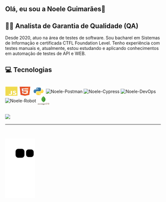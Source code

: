 ## Olá, eu sou a Noele Guimarães👋

## 👩‍💻 Analista de Garantia de Qualidade (QA)

Desde 2020, atuo na área de testes de software. Sou bacharel em Sistemas de Informação e certificada CTFL Foundation Level. Tenho experiência com testes manuais e, atualmente, estou estudando e aplicando conhecimentos em automação de testes de API e WEB.


## 💻 Tecnologias

<div style="display: inline_block"><br>
  
   <img align="center" alt="Noele-Js" height="30" width="40" src="https://raw.githubusercontent.com/devicons/devicon/master/icons/javascript/javascript-plain.svg">
   <img align="center" alt="Noele-HTML" height="30" width="40" src="https://raw.githubusercontent.com/devicons/devicon/master/icons/html5/html5-original.svg">
   <img align="center" alt="Noele-Python" height="30" width="40" src="https://raw.githubusercontent.com/devicons/devicon/master/icons/python/python-original.svg">
   <img align="center" alt="Noele-Postman" height="30" width="40" src="https://cdn.worldvectorlogo.com/logos/postman.svg">
   <img align="center" alt="Noele-Cypress" height="30" width="40" src="https://cdn.icon-icons.com/icons2/2107/PNG/512/file_type_cypress_icon_130654.png">
   <img align="center" alt="Noele-DevOps" height="30" width="40" src="https://www.svgrepo.com/show/448271/azure-devops.svg">
   <img align="center" alt="Noele-Robot" height="30" width="40" src="https://upload.wikimedia.org/wikipedia/commons/e/e4/Robot-framework-logo.png">
   <img align="center" alt="Noele-Mongo" height="30" width="40" src="https://raw.githubusercontent.com/devicons/devicon/master/icons/mongodb/mongodb-original-wordmark.svg">
   
          
          
          
</div>
  
  ##
 
<div> 
 <a href="https.linkedin.com/in/noeleguimaraes/" target="_blank"><img src="https://img.shields.io/badge/-LinkedIn-%230077B5?style=for-the-badge&logo=linkedin&logoColor=white" target="_blank"></a> 

</div>

<hr>

 <br>

   ![Snake animation](https://github.com/noeleguimaraes/noeleguimaraes/blob/main/github-contribution-grid-snake.svg)
   
</div>


<!--
**noeleguimaraes/noeleguimaraes** is a ✨ _special_ ✨ repository because its `README.md` (this file) appears on your GitHub profile.

Here are some ideas to get you started:



